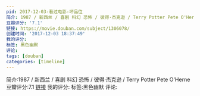 ```yaml
---
pid: 2017-12-03-看过电影-坏品位
简介: 1987 / 新西兰 / 喜剧 科幻 恐怖 / 彼得·杰克逊 / Terry Potter Pete O'Herne
豆瓣评分: '7.1'
链接: https://movie.douban.com/subject/1306078/
创建时间: '2017-12-03 18:37:49'
我的评分:
标签: 黑色幽默
评论:
tags: [douban]
categories: [timeline]
---
```

简介:1987 / 新西兰 / 喜剧 科幻 恐怖 / 彼得·杰克逊 / Terry Potter Pete O'Herne
豆瓣评分:7.1
[链接](https://movie.douban.com/subject/1306078/)
我的评分:
标签:黑色幽默
评论:

